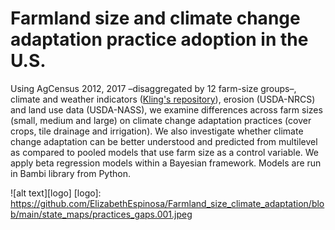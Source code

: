 # Farmland size and climate change adaptation practice adoption in the U.S.
Using AgCensus 2012, 2017 –disaggregated by 12 farm-size groups–, climate and weather indicators ([Kling's repository](https://github.com/matthewkling/ca2cc-county)), erosion (USDA-NRCS) and land use data (USDA-NASS), we examine differences across farm sizes (small, medium and large) on climate change adaptation practices (cover crops, tile drainage and irrigation). We also investigate whether climate change adaptation can be better understood and predicted from multilevel as compared to pooled models that use farm size as a control variable. We apply beta regression models within a Bayesian framework. Models are run in Bambi library from Python.

![alt text][logo]
[logo]: https://github.com/ElizabethEspinosa/Farmland_size_climate_adaptation/blob/main/state_maps/practices_gaps.001.jpeg

